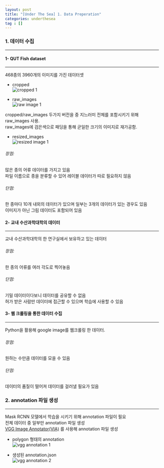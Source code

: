 ```yaml
---
layout: post
title: "[Under The Sea] 1. Data Preperation"
categories: underthesea
tag : []
---
```


### 1. 데이터 수집
---

#### 1- QUT Fish dataset 
--- 
468종의 3960개의 이미지를 가진 데이터셋<br>
- cropped<br>
![cropped 1](https://krispediadot.github.io/assets/images/qut_data_cropped.jpg)<br>

- raw_images<br>
![raw image 1](https://krispediadot.github.io/assets/images/qut_data_raw.jpg)<br>

cropped/raw_images 두가지 버전을 중 지느러미 전체를 포함시키기 위해 raw_images 사용.<br> 
raw_images에 검은색으로 패딩을 통해 균일한 크기의 이미지로 재가공함.<br>

- resized_images<br>
![resized image 1](https://krispediadot.github.io/assets/images/qut_data_resized.jpg)<br>

###### 장점:
많은 종의 어류 데이터를 가지고 있음<br>
파일 이름으로 종을 분류할 수 있어 레이블 데이터가 따로 필요하지 않음<br>

###### 단점:
한 종마다 10개 내외의 데이터가 있으며 일부는 3개의 데이터가 있는 경우도 있음 <br>
이미지가 아닌 그림 데이터도 포함되어 있음<br>

#### 2- 교내 수산과학대학의 데이터<br>
--- 
교내 수산과학대학의 한 연구실에서 보유하고 있는 데이터<br>

###### 장점:
한 종의 어류를 여러 각도로 찍어놓음<br>

###### 단점:
기밀 데이터이다보니 데이터를 공유할 수 없음<br>
허가 받은 사람만 데이터에 접근할 수 있으며 학습에 사용할 수 있음<br>

#### 3- 웹 크롤링을 통한 데이터 수집 
--- 
Python을 활용해 google image를 웹크롤링 한 데이터.<br>

###### 장점: 
원하는 수만큼 데이터를 모을 수 있음<br>

###### 단점:
데이터의 품질이 떨어져 데이터를 걸러낼 필요가 있음<br>

### 2. annotation 파일 생성
---
Mask RCNN 모델에서 학습을 시키기 위해 annotation 파일이 필요<br>
전체 데이터 중 일부만 annotation 파일 생성<br>
[VGG Image Annotator(VIA)](https://www.robots.ox.ac.uk/~vgg/software/via/) 를 사용해 annotation 파일 생성<br>

- polygon 형태의 annotation<br>
![vgg annotation 1](https://krispediadot.github.io/assets/images/underthesea_vgg_img.jpg)<br>

- 생성된 annotation.json<br>
![vgg annotation 2](https://krispediadot.github.io/assets/images/underthesea_vgg_ann.jpg)<br>

